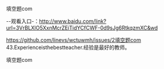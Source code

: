 填空题com

--观看入口-：http://www.baidu.com/link?url=3VrBLXlO5XxnMcrZEiTidYCfCWF-0d9sJg6RtkqzmXC&wd

https://github.com/linevs/wctuwmh/issues/2填空题com		43.Experienceisthebestteacher.经验是最好的教师。

填空题com
